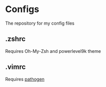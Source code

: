 # Configs

The repository for my config files

## .zshrc

Requires Oh-My-Zsh and powerlevel9k theme

## .vimrc

Requires [pathogen](https://github.com/tpope/vim-pathogen)
